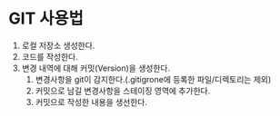 # GIT 사용법

1. 로컬 저장소 생성한다.
2. 코드를 작성한다.
3. 변경 내역에 대해 커밋(Version)을 생성한다. 
   1. 변경사항을 git이 감지한다.(.gitigrone에 등록한 파일/디렉토리는 제외)
   2. 커밋으로 남길 변경사항을 스테이징 영역에 추가한다.
   3. 커밋으로 작성한 내용을 생선한다.
